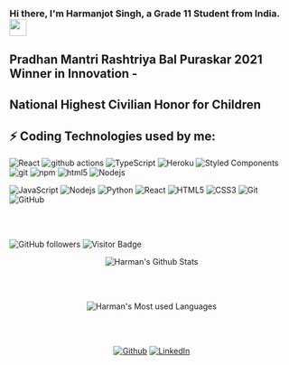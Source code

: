 ### Hi there, I'm Harmanjot Singh, a Grade 11 Student from India.<img src="https://raw.githubusercontent.com/aemmadi/aemmadi/master/wave.gif" width="30px">

## Pradhan Mantri Rashtriya Bal Puraskar 2021 Winner in Innovation -
## National Highest Civilian Honor for Children

## ⚡ Coding Technologies used by me:

<p>
  <img alt="React" src="https://img.shields.io/badge/-React-45b8d8?style=flat-square&logo=react&logoColor=white" />
  <img alt="github actions" src="https://img.shields.io/badge/-Github_Actions-2088FF?style=flat-square&logo=github-actions&logoColor=white" />
  <img alt="TypeScript" src="https://img.shields.io/badge/-TypeScript-007ACC?style=flat-square&logo=typescript&logoColor=white" />
  <img alt="Heroku" src="https://img.shields.io/badge/-Heroku-430098?style=flat-square&logo=heroku&logoColor=white" />
  <img alt="Styled Components" src="https://img.shields.io/badge/-Styled_Components-db7092?style=flat-square&logo=styled-components&logoColor=white" />
  <img alt="git" src="https://img.shields.io/badge/-Git-F05032?style=flat-square&logo=git&logoColor=white" />
  <img alt="npm" src="https://img.shields.io/badge/-NPM-CB3837?style=flat-square&logo=npm&logoColor=white" />
  <img alt="html5" src="https://img.shields.io/badge/-HTML5-E34F26?style=flat-square&logo=html5&logoColor=white" />
  <img alt="Nodejs" src="https://img.shields.io/badge/-Nodejs-43853d?style=flat-square&logo=Node.js&logoColor=white" />
 </p>
 
![JavaScript](https://img.shields.io/badge/-JavaScript-black?style=flat-square&logo=javascript)
![Nodejs](https://img.shields.io/badge/-Nodejs-black?style=flat-square&logo=Node.js)
![Python](https://img.shields.io/badge/-Python-black?style=flat-square&logo=Python)
![React](https://img.shields.io/badge/-React-black?style=flat-square&logo=react)
![HTML5](https://img.shields.io/badge/-HTML5-E34F26?style=flat-square&logo=html5&logoColor=white)
![CSS3](https://img.shields.io/badge/-CSS3-1572B6?style=flat-square&logo=css3)
![Git](https://img.shields.io/badge/-Git-black?style=flat-square&logo=git)
![GitHub](https://img.shields.io/badge/-GitHub-181717?style=flat-square&logo=github)

<br>
<br>

![GitHub followers](https://img.shields.io/github/followers/Harman-12?label=Followers&style=social)
![Visitor Badge](https://visitor-badge.laobi.icu/badge?page_id=Harman-12)

<p align="center">
<img align="center" alt="Harman's Github Stats" src="https://github-readme-stats.vercel.app/api?username=Harman-12&show_icons=true&theme=algolia" />
</p>

<br>
<br>

<p align="center">
  <img align="center" alt="Harman's Most used Languages" src="https://github-readme-stats.vercel.app/api/top-langs/?username=Harman-12&hide=TeX&layout=compact&theme=algolia" />
</p>

<br>
<br>

<p align="center"><a href="https://github.com/Harman-12" target="_blank"><img alt="Github" src="https://img.shields.io/badge/GitHub-%2312100E.svg?&style=for-the-badge&logo=Github&logoColor=white" /></a> <a href=https://www.linkedin.com/in/harmanjot-singh-tech/ target="_blank"><img alt="LinkedIn" src="https://img.shields.io/badge/linkedin-%230077B5.svg?&style=for-the-badge&logo=linkedin&logoColor=white" /></a> 
</p>

